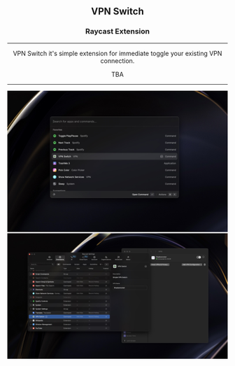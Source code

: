 <h2 align='center'>VPN Switch</h2>
<h3 align='center'>Raycast Extension</h3>
<hr>  
<p align='center'>VPN Switch it's simple extension for immediate toggle your existing VPN connection.</p>
<p align='center'>TBA</p>
<hr>
<div align='center'>
<img src="/metadata/preview.jpg" alt="preview" width='600'>
<img src="/metadata/preview2.jpg" alt="preview2" width='600'>
</div>

